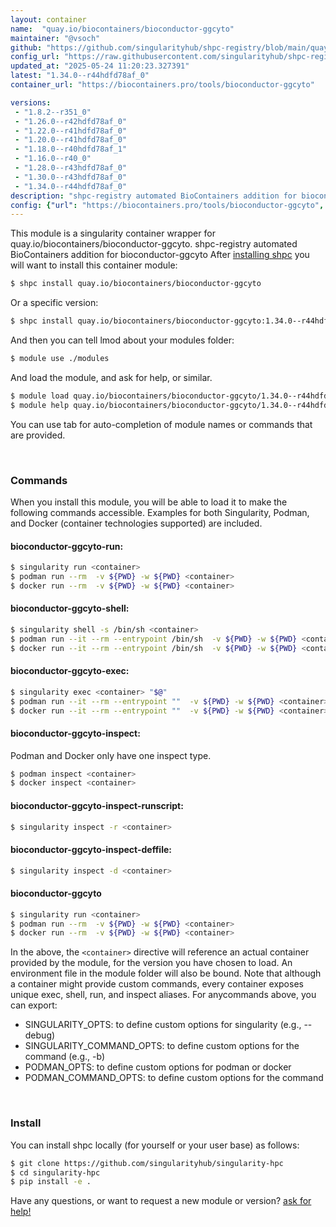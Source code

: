 ```yaml
---
layout: container
name:  "quay.io/biocontainers/bioconductor-ggcyto"
maintainer: "@vsoch"
github: "https://github.com/singularityhub/shpc-registry/blob/main/quay.io/biocontainers/bioconductor-ggcyto/container.yaml"
config_url: "https://raw.githubusercontent.com/singularityhub/shpc-registry/main/quay.io/biocontainers/bioconductor-ggcyto/container.yaml"
updated_at: "2025-05-24 11:20:23.327391"
latest: "1.34.0--r44hdfd78af_0"
container_url: "https://biocontainers.pro/tools/bioconductor-ggcyto"

versions:
 - "1.8.2--r351_0"
 - "1.26.0--r42hdfd78af_0"
 - "1.22.0--r41hdfd78af_0"
 - "1.20.0--r41hdfd78af_0"
 - "1.18.0--r40hdfd78af_1"
 - "1.16.0--r40_0"
 - "1.28.0--r43hdfd78af_0"
 - "1.30.0--r43hdfd78af_0"
 - "1.34.0--r44hdfd78af_0"
description: "shpc-registry automated BioContainers addition for bioconductor-ggcyto"
config: {"url": "https://biocontainers.pro/tools/bioconductor-ggcyto", "maintainer": "@vsoch", "description": "shpc-registry automated BioContainers addition for bioconductor-ggcyto", "latest": {"1.34.0--r44hdfd78af_0": "sha256:330743a927edaf5c8b4711792a1ac8a0031b0963f6b69074d0af88e71c4ec31f"}, "tags": {"1.8.2--r351_0": "sha256:4633715e0953a21bc2ce3aa822674cfe71e2572f9370314ad919b69e8ef5de2a", "1.26.0--r42hdfd78af_0": "sha256:d0066f66e8f0005338c55876ee14456c3bbdc7916e1ef787cf71830932ec6165", "1.22.0--r41hdfd78af_0": "sha256:65f987da1fc57a70364d6e4a4ad2299012d07a91f47252722a340ac408a1daac", "1.20.0--r41hdfd78af_0": "sha256:357e45b7fc73e9230482b61ebcd131d30ed407cfbe1e130bcc16af00f3d2d926", "1.18.0--r40hdfd78af_1": "sha256:06ab331fe0308c9c012cacd896e5541446e3072c324406f7e83e0957a9b17673", "1.16.0--r40_0": "sha256:224ec8d998637f72f63de9b4ab60b1f8bcad340153f70a02cb8331be3cb470ad", "1.28.0--r43hdfd78af_0": "sha256:bade921444d11fed2ca0b2a242c19515b385daec297c6f7726450d9b3752935c", "1.30.0--r43hdfd78af_0": "sha256:7182467ecdde8c02879f21072c02023c596261fbfa064a8bfc7c799bb97755c0", "1.34.0--r44hdfd78af_0": "sha256:330743a927edaf5c8b4711792a1ac8a0031b0963f6b69074d0af88e71c4ec31f"}, "docker": "quay.io/biocontainers/bioconductor-ggcyto"}
---
```


This module is a singularity container wrapper for quay.io/biocontainers/bioconductor-ggcyto.
shpc-registry automated BioContainers addition for bioconductor-ggcyto
After [installing shpc](#install) you will want to install this container module:


```bash
$ shpc install quay.io/biocontainers/bioconductor-ggcyto
```

Or a specific version:

```bash
$ shpc install quay.io/biocontainers/bioconductor-ggcyto:1.34.0--r44hdfd78af_0
```

And then you can tell lmod about your modules folder:

```bash
$ module use ./modules
```

And load the module, and ask for help, or similar.

```bash
$ module load quay.io/biocontainers/bioconductor-ggcyto/1.34.0--r44hdfd78af_0
$ module help quay.io/biocontainers/bioconductor-ggcyto/1.34.0--r44hdfd78af_0
```

You can use tab for auto-completion of module names or commands that are provided.

<br>

### Commands

When you install this module, you will be able to load it to make the following commands accessible.
Examples for both Singularity, Podman, and Docker (container technologies supported) are included.

#### bioconductor-ggcyto-run:

```bash
$ singularity run <container>
$ podman run --rm  -v ${PWD} -w ${PWD} <container>
$ docker run --rm  -v ${PWD} -w ${PWD} <container>
```

#### bioconductor-ggcyto-shell:

```bash
$ singularity shell -s /bin/sh <container>
$ podman run --it --rm --entrypoint /bin/sh  -v ${PWD} -w ${PWD} <container>
$ docker run --it --rm --entrypoint /bin/sh  -v ${PWD} -w ${PWD} <container>
```

#### bioconductor-ggcyto-exec:

```bash
$ singularity exec <container> "$@"
$ podman run --it --rm --entrypoint ""  -v ${PWD} -w ${PWD} <container> "$@"
$ docker run --it --rm --entrypoint ""  -v ${PWD} -w ${PWD} <container> "$@"
```

#### bioconductor-ggcyto-inspect:

Podman and Docker only have one inspect type.

```bash
$ podman inspect <container>
$ docker inspect <container>
```

#### bioconductor-ggcyto-inspect-runscript:

```bash
$ singularity inspect -r <container>
```

#### bioconductor-ggcyto-inspect-deffile:

```bash
$ singularity inspect -d <container>
```



#### bioconductor-ggcyto

```bash
$ singularity run <container>
$ podman run --rm  -v ${PWD} -w ${PWD} <container>
$ docker run --rm  -v ${PWD} -w ${PWD} <container>
```


In the above, the `<container>` directive will reference an actual container provided
by the module, for the version you have chosen to load. An environment file in the
module folder will also be bound. Note that although a container
might provide custom commands, every container exposes unique exec, shell, run, and
inspect aliases. For anycommands above, you can export:

 - SINGULARITY_OPTS: to define custom options for singularity (e.g., --debug)
 - SINGULARITY_COMMAND_OPTS: to define custom options for the command (e.g., -b)
 - PODMAN_OPTS: to define custom options for podman or docker
 - PODMAN_COMMAND_OPTS: to define custom options for the command

<br>

### Install

You can install shpc locally (for yourself or your user base) as follows:

```bash
$ git clone https://github.com/singularityhub/singularity-hpc
$ cd singularity-hpc
$ pip install -e .
```

Have any questions, or want to request a new module or version? [ask for help!](https://github.com/singularityhub/singularity-hpc/issues)